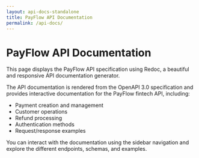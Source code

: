 ```yaml
---
layout: api-docs-standalone
title: PayFlow API Documentation
permalink: /api-docs/
---
```


# PayFlow API Documentation

This page displays the PayFlow API specification using Redoc, a beautiful and responsive API documentation generator.

The API documentation is rendered from the OpenAPI 3.0 specification and provides interactive documentation for the PayFlow fintech API, including:

- Payment creation and management
- Customer operations
- Refund processing
- Authentication methods
- Request/response examples

You can interact with the documentation using the sidebar navigation and explore the different endpoints, schemas, and examples.
